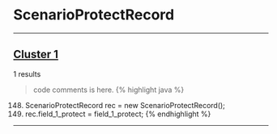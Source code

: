 # ScenarioProtectRecord

***

## [Cluster 1](./1)
1 results
> code comments is here.
{% highlight java %}
148. ScenarioProtectRecord rec = new ScenarioProtectRecord();
149. rec.field_1_protect = field_1_protect;
{% endhighlight %}

***

